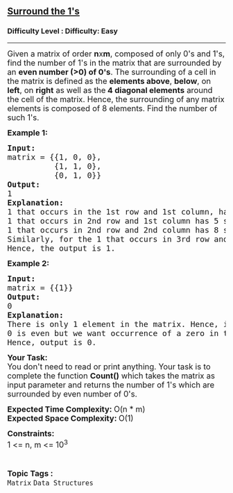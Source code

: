 <h2><a href="https://www.geeksforgeeks.org/problems/surround-the-1s2505/1?page=12&difficulty=Easy&status=unsolved&sortBy=submissions">Surround the 1's</a></h2><h3>Difficulty Level : Difficulty: Easy</h3><hr><div class="problems_problem_content__Xm_eO"><p><span style="font-size: 18px;">Given a matrix of order <strong>n</strong>x<strong>m</strong>, composed of only 0's and 1's, find the number of 1's in the matrix that are surrounded by an <strong>even number (&gt;0) of 0's</strong>. The surrounding of a cell in the matrix is defined as the <strong>elements above</strong>, <strong>below</strong>, on <strong>left</strong>, on <strong>right</strong> as well as the<strong> 4 diagonal elements</strong> around the cell of the matrix. Hence, the surrounding of any matrix elements is composed of 8 elements. Find the number of such 1's.</span></p>
<p><span style="font-size: 18px;"><strong>Example 1:</strong></span></p>
<pre><span style="font-size: 18px;"><strong>Input: <br></strong>matrix = {{1, 0, 0}, <br>          {1, 1, 0}, 
          {0, 1, 0}}
<strong>Output: <br></strong>1
<strong>Explanation: <br></strong>1 that occurs in the 1st row and 1st column, has 3 surrounding elements 0,1 and 1. The occurrence of zero is odd. <br>1 that occurs in 2nd row and 1st column has 5 surrounding elements 1,0,1,1 and 0. The occurrence of zero is even. <br>1 that occurs in 2nd row and 2nd column has 8 surrounding elements. The occurrence of 0 is odd. <br>Similarly, for the 1 that occurs in 3rd row and 2nd column, the occurrence of zero in it's 5 surrounding elements is odd. 
Hence, the output is 1.</span>
</pre>
<p><span style="font-size: 18px;"><strong>Example 2:</strong></span></p>
<pre><span style="font-size: 18px;"><strong>Input: <br></strong>matrix = {{1}}
<strong>Output: <br></strong>0
<strong>Explanation: <br></strong>There is only 1 element in the matrix. Hence, it has no surroundings, so it's count for even 0's is 0 for the whole matrix. <br>0 is even but we want occurrence of a zero in the surrounding at least once. 
Hence, output is 0.</span>
</pre>
<p><span style="font-size: 18px;"><strong>Your Task:</strong><br>You don't need to read or print anything. Your task is to complete the function&nbsp;<strong>Count()</strong> which takes the matrix as input parameter and returns the number of 1's which are surrounded by even number of 0's.</span></p>
<p><span style="font-size: 18px;"><strong>Expected Time Complexity:&nbsp;</strong>O(n * m)<br><strong>Expected Space Complexity:&nbsp;</strong>O(1)</span></p>
<p><span style="font-size: 18px;"><strong>Constraints:</strong><br>1 &lt;= n, m &lt;= 10<sup>3</sup></span></p></div><br><p><span style=font-size:18px><strong>Topic Tags : </strong><br><code>Matrix</code>&nbsp;<code>Data Structures</code>&nbsp;
